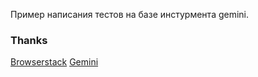 Пример написания тестов на базе инстурмента gemini.

### Thanks

[Browserstack](https://www.browserstack.com/)
[Gemini](https://github.com/gemini-testing/gemini)